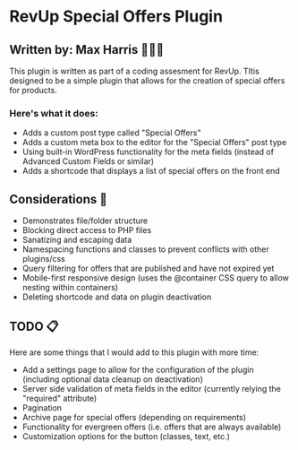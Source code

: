# RevUp Special Offers Plugin

## Written by: Max Harris 👨🏾‍💻

This plugin is written as part of a coding assesment for RevUp. TItis designed to be a simple plugin that allows for the creation of special offers for products.

### Here's what it does:

- Adds a custom post type called "Special Offers"
- Adds a custom meta box to the editor for the "Special Offers" post type
- Using built-in WordPress functionality for the meta fields (instead of Advanced Custom Fields or similar)
- Adds a shortcode that displays a list of special offers on the front end

## Considerations 🤔

- Demonstrates file/folder structure
- Blocking direct access to PHP files
- Sanatizing and escaping data
- Namespacing functions and classes to prevent conflicts with other plugins/css
- Query filtering for offers that are published and have not expired yet
- Mobile-first responsive design (uses the @container CSS query to allow nesting within containers)
- Deleting shortcode and data on plugin deactivation

## TODO 📋

Here are some things that I would add to this plugin with more time:

- Add a settings page to allow for the configuration of the plugin (including optional data cleanup on deactivation)
- Server side validation of meta fields in the editor (currently relying the "required" attribute)
- Pagination
- Archive page for special offers (depending on requirements)
- Functionality for evergreen offers (i.e. offers that are always available)
- Customization options for the button (classes, text, etc.)
